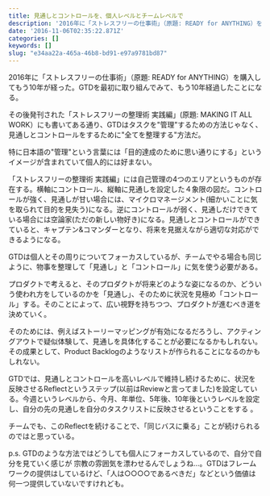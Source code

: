 ```yaml
---
title: 見通しとコントロールを、個人レベルとチームレベルで
description: '2016年に「ストレスフリーの仕事術」（原題: READY for ANYTHING）を購入してもう10年が経った。GTDを最初に取り組んでみて、もう10年経過したことになる。'
date: '2016-11-06T02:35:22.871Z'
categories: []
keywords: []
slug: "e34aa22a-465a-46b8-bd91-e97a9781bd87"
---
```

2016年に「ストレスフリーの仕事術」（原題: READY for ANYTHING）を購入してもう10年が経った。GTDを最初に取り組んでみて、もう10年経過したことになる。

その後発刊された「ストレスフリーの整理術 実践編」(原題: MAKING IT ALL WORK）にも書いてある通り、GTDはタスクを"管理"するための方法じゃなく、見通しとコントロールをするために"全てを整理する"方法だ。

特に日本語の"管理"という言葉には「目的達成のために思い通りにする」というイメージが含まれていて個人的には好まない。

「ストレスフリーの整理術 実践編」には自己管理の4つのエリアというものが存在する。横軸にコントロール、縦軸に見通しを設定した４象限の図だ。コントロールが強く、見通しが甘い場合には、マイクロマネージメント(細かいことに気を取られて目的を見失う)になる。逆にコントロールが弱く、見通しだけできている場合には空論家(ただの新しい物好き)になる。見通しとコントロールができていると、キャプテン&コマンダーとなり、将来を見据えながら適切な対応ができるようになる。

GTDは個人とその周りについてフォーカスしているが、チームでやる場合も同じように、物事を整理して「見通し」と「コントロール」に気を使う必要がある。

プロダクトで考えると、そのプロダクトが将来どのような姿になるのか、どういう使われ方をしているのかを「見通し」、そのために状況を見極め「コントロール」する。そのことによって、広い視野を持ちつつ、プロダクトが進むべき道を決めていく。

そのためには、例えばストーリーマッピングが有効になるだろうし、アクティングアウトで疑似体験して、見通しを具体化することが必要になるかもしれない。その成果として、Product Backlogのようなリストが作られることになるのかもしれない。

GTDでは、見通しとコントロールを高いレベルで維持し続けるために、状況を反映させるReflectというステップ(以前はReviewと言ってました)を設定している。今週というレベルから、今月、年単位、5年後、10年後というレベルを設定し、自分の先の見通しを自分のタスクリストに反映させるということをする 。

チームでも、このReflectを続けることで、「同じバスに乗る」ことが続けられるのではと思っている。

p.s. GTDのような方法ではどうしても個人にフォーカスしているので、自分で自分を見ていく感じが 宗教の雰囲気を漂わせるんでしょうね…。GTDはフレームワークの提供はしているけど、「人は○○○○であるべきだ」などという価値は何一つ提供していないですけれども。